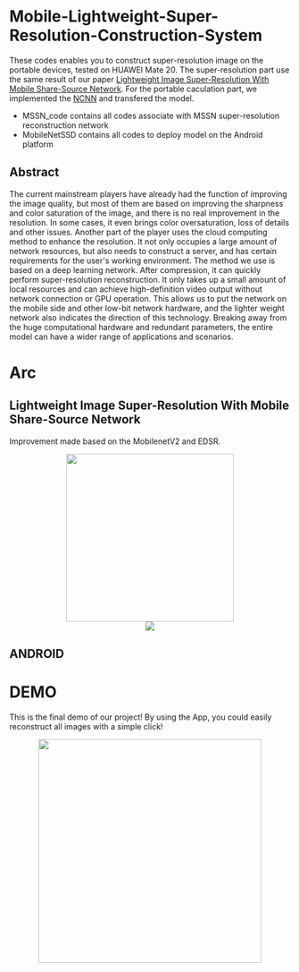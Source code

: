 # Mobile-Lightweight-Super-Resolution-Construction-System
These codes enables you to construct super-resolution image on the portable devices, tested on HUAWEI Mate 20. The super-resolution part use the same result of our paper [Lightweight Image Super-Resolution With Mobile Share-Source Network](https://ieeexplore.ieee.org/abstract/document/9045996). For the portable caculation part, we implemented the [NCNN](https://github.com/Tencent/ncnn) and transfered the model.
 - MSSN_code contains all codes associate with MSSN super-resolution reconstruction network
 - MobileNetSSD contains all codes to deploy model on the Android platform

## Abstract

The current mainstream players have already had the function of improving the image quality, but most of them are based on improving the sharpness and color saturation of the image, and there is no real improvement in the resolution. In some cases, it even brings color oversaturation, loss of details and other issues. Another part of the player uses the cloud computing method to enhance the resolution. It not only occupies a large amount of network resources, but also needs to construct a server, and has certain requirements for the user's working environment. The method we use is based on a deep learning network. After compression, it can quickly perform super-resolution reconstruction. It only takes up a small amount of local resources and can achieve high-definition video output without network connection or GPU operation. This allows us to put the network on the mobile side and other low-bit network hardware, and the lighter weight network also indicates the direction of this technology. Breaking away from the huge computational hardware and redundant parameters, the entire model can have a wider range of applications and scenarios.

# Arc
## Lightweight Image Super-Resolution With Mobile Share-Source Network
Improvement made based on the MobilenetV2 and EDSR.
<div align=center><img width="300"  src="https://github.com/weiwenlan/Mobile-Lightweight-Super-Resolution-Construction-System/blob/main/MAWRU.png"/></div>
<div align=center><img  src="https://github.com/weiwenlan/Mobile-Lightweight-Super-Resolution-Construction-System/blob/main/NETWORK.png"/></div>


## ANDROID



# DEMO
 This is the final demo of our project! By using the App, you could easily reconstruct all images with a simple click!
<div align=center><img width="400" src="https://github.com/weiwenlan/Mobile-Lightweight-Super-Resolution-Construction-System/blob/main/gif.gif"/></div>
